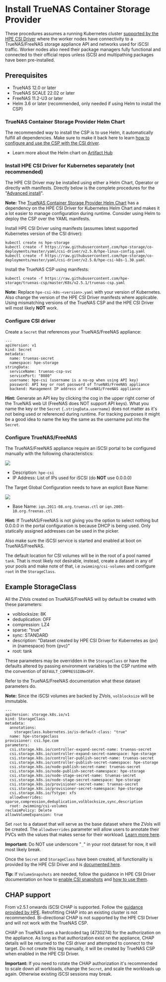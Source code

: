 # Install TrueNAS Container Storage Provider

These procedures assumes a running Kubernetes cluster [supported by the HPE CSI Driver](https://scod.hpedev.io/csi_driver/index.html#compatibility_and_support) where the worker nodes have connectivity to a TrueNAS/FreeNAS storage appliance API and networks used for iSCSI traffic. Worker nodes also need their package managers fully functional and connected to their official repos unless iSCSI and multipathing packages have been pre-installed. 

## Prerequisites

- TrueNAS 12.0 or later
- TrueNAS SCALE 22.02 or later
- FreeNAS 11.2-U3 or later
- Helm 3.6 or later (recommended, only needed if using Helm to install the CSP)

### TrueNAS Container Storage Provider Helm Chart

The recommended way to install the CSP is to use Helm, it automatically fulfill all dependencies. Make sure to make it back here to learn [how to configure and use the CSP with the CSI driver](https://github.com/hpe-storage/truenas-csp/blob/master/INSTALL.md#configure-csi-driver).

- Learn more about the Helm chart on [Artifact Hub](https://artifacthub.io/packages/helm/truenas-csp/truenas-csp)

### Install HPE CSI Driver for Kubernetes separately (not recommended)

The HPE CSI Driver may be installed using either a Helm Chart, Operator or directly with manifests. Directly below is the complete procedures for the "[Advanced install](https://scod.hpedev.io/csi_driver/deployment.html#advanced_install)".

**Note:** The [TrueNAS Container Storage Provider Helm Chart](https://artifacthub.io/packages/helm/truenas-csp/truenas-csp) has a dependency on the HPE CSI Driver for Kubernetes Helm Chart and makes it a lot easier to manage configuration during runtime. Consider using Helm to deploy the CSP over the YAML manifests.

Install HPE CSI Driver using manifests (assumes latest supported Kubernetes version of the CSI driver):

```
kubectl create ns hpe-storage
kubectl create -f https://raw.githubusercontent.com/hpe-storage/co-deployments/master/yaml/csi-driver/v2.5.0/hpe-linux-config.yaml
kubectl create -f https://raw.githubusercontent.com/hpe-storage/co-deployments/master/yaml/csi-driver/v2.5.0/hpe-csi-k8s-1.30.yaml
```

Install the TrueNAS CSP using manifests:

```
kubectl create -f https://raw.githubusercontent.com/hpe-storage/truenas-csp/master/K8s/v2.5.1/truenas-csp.yaml
```

**Note:** Replace `hpe-csi-k8s-<version>.yaml` with your version of Kubernetes. Also change the version of the HPE CSI Driver manifests where applicable. Using mismatching versions of the TrueNAS CSP and the HPE CSI Driver will most likely **NOT** work.

### Configure CSI driver

Create a `Secret` that references your TrueNAS/FreeNAS appliance:

```
---
apiVersion: v1
kind: Secret
metadata:
  name: truenas-secret
  namespace: hpe-storage
stringData:
  serviceName: truenas-csp-svc
  servicePort: "8080"
  username: hpe-csi (username is a no-op when using API key)
  password: API key or root password of TrueNAS/FreeNAS appliance
  backend: Management IP address of TrueNAS/FreeNAS appliance
```

**Hint:** Generate an API key by clicking the cog in the upper right corner of the TrueNAS web UI (FreeNAS does NOT support API keys). What you name the key or the `Secret` `{.stringData.username}` does not matter as it's not being used or referenced during runtime. For tracking purposes it might be a good idea to name the key the same as the username put into the `Secret`.

### Configure TrueNAS/FreeNAS

The TrueNAS/FreeNAS appliance require an iSCSI portal to be configured manually with the following characteristics:

![](https://hpe-storage.github.io/truenas-csp/assets/portal.png)

- Description: `hpe-csi`
- IP Address: List of IPs used for iSCSI (do **NOT** use 0.0.0.0)

The Target Global Configuration needs to have an explicit Base Name:

![](https://hpe-storage.github.io/truenas-csp/assets/global-target.png)

- Base Name: `iqn.2011-08.org.truenas.ctl` or `iqn.2005-10.org.freenas.ctl`

**Hint:** If TrueNAS/FreeNAS is not giving you the option to select nothing but 0.0.0.0 in the portal configuration is because DHCP is being used. Only statically assigned addresses can be used in the picker.

Also make sure the iSCSI service is started and enabled at boot on TrueNAS/FreeNAS.

The default location for CSI volumes will be in the root of a pool named `tank`. That is most likely not desirable, instead, create a dataset in any of your pools and make note of that, i.e `zwimming/csi-volumes` and configure `root` in the `StorageClass`.

## Example StorageClass

All the ZVols created on TrueNAS/FreeNAS will by default be created with these parameters:

- volblocksize: 8K
- deduplication: OFF
- compression: LZ4
- sparse: "true"
- sync: STANDARD
- description: "Dataset created by HPE CSI Driver for Kubernetes as {pv} in {namespace} from {pvc}"
- root: tank

These parameters may be overridden in the `StorageClass` or have the defaults altered by passing environment variables to the CSP runtime with the convention of `DEFAULT_COMPRESSION=OFF`. 

Refer to the TrueNAS/FreeNAS documentation what these dataset parameters do.

**Note:** Since the iSCSI volumes are backed by ZVols, `volblocksize` will be immutable.

```
---
apiVersion: storage.k8s.io/v1
kind: StorageClass
metadata:
  annotations:
    storageclass.kubernetes.io/is-default-class: "true"
  name: hpe-storageclass
provisioner: csi.hpe.com
parameters:
  csi.storage.k8s.io/controller-expand-secret-name: truenas-secret
  csi.storage.k8s.io/controller-expand-secret-namespace: hpe-storage
  csi.storage.k8s.io/controller-publish-secret-name: truenas-secret
  csi.storage.k8s.io/controller-publish-secret-namespace: hpe-storage
  csi.storage.k8s.io/node-publish-secret-name: truenas-secret
  csi.storage.k8s.io/node-publish-secret-namespace: hpe-storage
  csi.storage.k8s.io/node-stage-secret-name: truenas-secret
  csi.storage.k8s.io/node-stage-secret-namespace: hpe-storage
  csi.storage.k8s.io/provisioner-secret-name: truenas-secret
  csi.storage.k8s.io/provisioner-secret-namespace: hpe-storage
  csi.storage.k8s.io/fstype: xfs
  allowOverrides: sparse,compression,deduplication,volblocksize,sync,description
  root: zwimming/csi-volumes
reclaimPolicy: Delete
allowVolumeExpansion: true
```

Set `root` to a dataset that will serve as the base dataset where the ZVols will be created. The `allowOverrides` parameter will allow users to annotate their PVCs with the values that makes sense for their workload. [Learn more here](https://scod.hpedev.io/csi_driver/using.html#using_pvc_overrides).

**Important:** Do NOT use underscore "`_`" in your root dataset for now, it will most likely break.

Once the `Secret` and `StorageClass` have been created, all functionality is provided by the HPE CSI Driver and is [documented here](https://scod.hpedev.io/csi_driver/using.html).

**Tip:** If `VolumeSnapshots` are needed, follow the guidance in HPE CSI Driver documentation on how to [enable CSI snapshots](https://scod.hpedev.io/csi_driver/using.html#enabling_csi_snapshots) and [how to use them](https://scod.hpedev.io/csi_driver/using.html#using_csi_snapshots).

## CHAP support

From v2.5.1 onwards iSCSI CHAP is supported. Follow the [guidance provided by HPE](https://scod.hpedev.io/csi_driver/index.html#iscsi_chap_considerations). Retrofitting CHAP into an existing cluster is not recommended. Bi-directional CHAP is not supported by the HPE CSI Driver and will not work with the TrueNAS CSP.

CHAP on TrueNAS uses a hardcoded tag (4730274) for the authorization on the appliance. As long as that authorization exist on the appliance, CHAP details will be returned to the CSI driver and attempted to connect to the target. Do not create this tag manually, it will be created by TrueNAS CSP when enabled in the HPE CSI Driver.

**Important:** If you need to rotate the CHAP authorization it's recommended to scale down all workloads, change the `Secret`, and scale the workloads up again. Otherwise existing iSCSI sessions may break.
